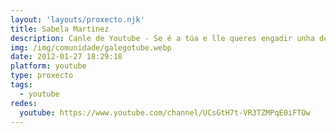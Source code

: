 ```yaml
---
layout: 'layouts/proxecto.njk'
title: Sabela Martinez
description: Canle de Youtube - Se é a túa e lle queres engadir unha descripción e etiquetas, ponte en contacto con nós.
img: /img/comunidade/galegotube.webp
date: 2012-01-27 18:29:18
platform: youtube
type: proxecto
tags:
  - youtube
redes:
  youtube: https://www.youtube.com/channel/UCsGtH7t-VR3TZMPqE0iFTOw
---
```


